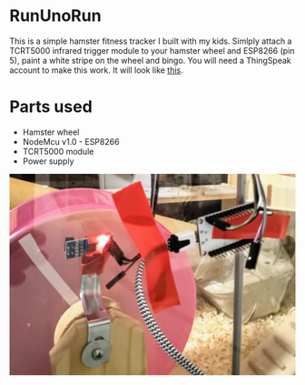 # RunUnoRun
This is a simple hamster fitness tracker I built with my kids. Simlply attach a TCRT5000 infrared trigger module to your hamster wheel and ESP8266 (pin 5), paint a white stripe on the wheel and bingo. You will need a ThingSpeak account to make this work. It will look like [this](https://thingspeak.com/channels/770699). 

# Parts used
* Hamster wheel
* NodeMcu v1.0 - ESP8266
* TCRT5000 module
* Power supply

![UnosGym](IMG_20190501_205415.jpg)


